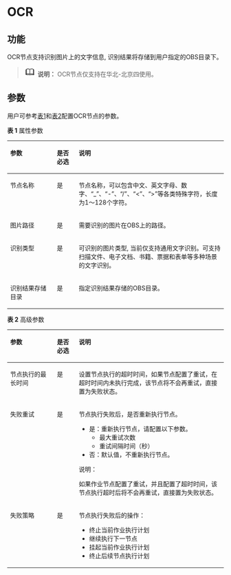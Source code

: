 # OCR<a name="dgc_01_0550"></a>

## 功能<a name="zh-cn_topic_0243410065_section44280035173841"></a>

OCR节点支持识别图片上的文字信息, 识别结果将存储到用户指定的OBS目录下。

>![](public_sys-resources/icon-note.gif) **说明：** 
>OCR节点仅支持在华北-北京四使用。

## 参数<a name="zh-cn_topic_0243410065_section1791764173933"></a>

用户可参考[表1](#zh-cn_topic_0243410065_table3764823994826)和[表2](#zh-cn_topic_0243410065_table1768155103511)配置OCR节点的参数。

**表 1**  属性参数

<a name="zh-cn_topic_0243410065_table3764823994826"></a>
<table><thead align="left"><tr id="zh-cn_topic_0243410065_row3170822394826"><th class="cellrowborder" valign="top" width="21.51%" id="mcps1.2.4.1.1"><p id="zh-cn_topic_0243410065_p2984581994826"><a name="zh-cn_topic_0243410065_p2984581994826"></a><a name="zh-cn_topic_0243410065_p2984581994826"></a>参数</p>
</th>
<th class="cellrowborder" valign="top" width="10.16%" id="mcps1.2.4.1.2"><p id="zh-cn_topic_0243410065_p159227094826"><a name="zh-cn_topic_0243410065_p159227094826"></a><a name="zh-cn_topic_0243410065_p159227094826"></a>是否必选</p>
</th>
<th class="cellrowborder" valign="top" width="68.33%" id="mcps1.2.4.1.3"><p id="zh-cn_topic_0243410065_p6186505494826"><a name="zh-cn_topic_0243410065_p6186505494826"></a><a name="zh-cn_topic_0243410065_p6186505494826"></a>说明</p>
</th>
</tr>
</thead>
<tbody><tr id="zh-cn_topic_0243410065_row1991457694826"><td class="cellrowborder" valign="top" width="21.51%" headers="mcps1.2.4.1.1 "><p id="zh-cn_topic_0243410065_p246794194826"><a name="zh-cn_topic_0243410065_p246794194826"></a><a name="zh-cn_topic_0243410065_p246794194826"></a>节点名称</p>
</td>
<td class="cellrowborder" valign="top" width="10.16%" headers="mcps1.2.4.1.2 "><p id="zh-cn_topic_0243410065_p6568554794826"><a name="zh-cn_topic_0243410065_p6568554794826"></a><a name="zh-cn_topic_0243410065_p6568554794826"></a>是</p>
</td>
<td class="cellrowborder" valign="top" width="68.33%" headers="mcps1.2.4.1.3 "><p id="zh-cn_topic_0243410065_p1892909794826"><a name="zh-cn_topic_0243410065_p1892909794826"></a><a name="zh-cn_topic_0243410065_p1892909794826"></a><span id="zh-cn_topic_0099822521_text44323307153939"><a name="zh-cn_topic_0099822521_text44323307153939"></a><a name="zh-cn_topic_0099822521_text44323307153939"></a>节点</span>名称，可以包含中文、英文字母、数字、<span class="parmvalue" id="zh-cn_topic_0099822521_zh-cn_topic_0099822521_parmvalue38166764101253"><a name="zh-cn_topic_0099822521_zh-cn_topic_0099822521_parmvalue38166764101253"></a><a name="zh-cn_topic_0099822521_zh-cn_topic_0099822521_parmvalue38166764101253"></a>“_”</span>、<span class="parmvalue" id="zh-cn_topic_0099822521_zh-cn_topic_0099822521_parmvalue4500149101253"><a name="zh-cn_topic_0099822521_zh-cn_topic_0099822521_parmvalue4500149101253"></a><a name="zh-cn_topic_0099822521_zh-cn_topic_0099822521_parmvalue4500149101253"></a>“-”</span>、<span class="parmvalue" id="zh-cn_topic_0099822521_parmvalue3773104413412"><a name="zh-cn_topic_0099822521_parmvalue3773104413412"></a><a name="zh-cn_topic_0099822521_parmvalue3773104413412"></a>“/”</span>、<span class="parmvalue" id="zh-cn_topic_0099822521_zh-cn_topic_0099822521_parmvalue28967750101253"><a name="zh-cn_topic_0099822521_zh-cn_topic_0099822521_parmvalue28967750101253"></a><a name="zh-cn_topic_0099822521_zh-cn_topic_0099822521_parmvalue28967750101253"></a>“&lt;”</span>、<span class="parmvalue" id="zh-cn_topic_0099822521_zh-cn_topic_0099822521_parmvalue64686408101253"><a name="zh-cn_topic_0099822521_zh-cn_topic_0099822521_parmvalue64686408101253"></a><a name="zh-cn_topic_0099822521_zh-cn_topic_0099822521_parmvalue64686408101253"></a>“&gt;”</span>等各类特殊字符，长度为1～128个字符。</p>
</td>
</tr>
<tr id="zh-cn_topic_0243410065_row3614415394826"><td class="cellrowborder" valign="top" width="21.51%" headers="mcps1.2.4.1.1 "><p id="zh-cn_topic_0243410065_p9902201252316"><a name="zh-cn_topic_0243410065_p9902201252316"></a><a name="zh-cn_topic_0243410065_p9902201252316"></a>图片路径</p>
</td>
<td class="cellrowborder" valign="top" width="10.16%" headers="mcps1.2.4.1.2 "><p id="zh-cn_topic_0243410065_p179018126239"><a name="zh-cn_topic_0243410065_p179018126239"></a><a name="zh-cn_topic_0243410065_p179018126239"></a>是</p>
</td>
<td class="cellrowborder" valign="top" width="68.33%" headers="mcps1.2.4.1.3 "><p id="zh-cn_topic_0243410065_p1890021272320"><a name="zh-cn_topic_0243410065_p1890021272320"></a><a name="zh-cn_topic_0243410065_p1890021272320"></a>需要识别的图片在OBS上的路径。</p>
</td>
</tr>
<tr id="zh-cn_topic_0243410065_row16130111241"><td class="cellrowborder" valign="top" width="21.51%" headers="mcps1.2.4.1.1 "><p id="zh-cn_topic_0243410065_p01516113246"><a name="zh-cn_topic_0243410065_p01516113246"></a><a name="zh-cn_topic_0243410065_p01516113246"></a>识别类型</p>
</td>
<td class="cellrowborder" valign="top" width="10.16%" headers="mcps1.2.4.1.2 "><p id="zh-cn_topic_0243410065_p41551112413"><a name="zh-cn_topic_0243410065_p41551112413"></a><a name="zh-cn_topic_0243410065_p41551112413"></a>是</p>
</td>
<td class="cellrowborder" valign="top" width="68.33%" headers="mcps1.2.4.1.3 "><p id="zh-cn_topic_0243410065_p1515111118242"><a name="zh-cn_topic_0243410065_p1515111118242"></a><a name="zh-cn_topic_0243410065_p1515111118242"></a>可识别的图片类型, 当前仅支持通用文字识别。可支持扫描文件、电子文档、书籍、票据和表单等多种场景的文字识别。</p>
</td>
</tr>
<tr id="zh-cn_topic_0243410065_row06409392422"><td class="cellrowborder" valign="top" width="21.51%" headers="mcps1.2.4.1.1 "><p id="zh-cn_topic_0243410065_p18774161282314"><a name="zh-cn_topic_0243410065_p18774161282314"></a><a name="zh-cn_topic_0243410065_p18774161282314"></a>识别结果存储目录</p>
</td>
<td class="cellrowborder" valign="top" width="10.16%" headers="mcps1.2.4.1.2 "><p id="zh-cn_topic_0243410065_p1773212142317"><a name="zh-cn_topic_0243410065_p1773212142317"></a><a name="zh-cn_topic_0243410065_p1773212142317"></a>是</p>
</td>
<td class="cellrowborder" valign="top" width="68.33%" headers="mcps1.2.4.1.3 "><p id="zh-cn_topic_0243410065_p37228121236"><a name="zh-cn_topic_0243410065_p37228121236"></a><a name="zh-cn_topic_0243410065_p37228121236"></a>指定识别结果存储的OBS目录。</p>
</td>
</tr>
</tbody>
</table>

**表 2**  高级参数

<a name="zh-cn_topic_0243410065_table1768155103511"></a>
<table><thead align="left"><tr id="zh-cn_topic_0099822521_row9846111555118"><th class="cellrowborder" valign="top" width="21.58%" id="mcps1.2.4.1.1"><p id="zh-cn_topic_0099822521_p2846515195115"><a name="zh-cn_topic_0099822521_p2846515195115"></a><a name="zh-cn_topic_0099822521_p2846515195115"></a>参数</p>
</th>
<th class="cellrowborder" valign="top" width="10.14%" id="mcps1.2.4.1.2"><p id="zh-cn_topic_0099822521_p108461215185110"><a name="zh-cn_topic_0099822521_p108461215185110"></a><a name="zh-cn_topic_0099822521_p108461215185110"></a>是否必选</p>
</th>
<th class="cellrowborder" valign="top" width="68.28%" id="mcps1.2.4.1.3"><p id="zh-cn_topic_0099822521_p1484719153511"><a name="zh-cn_topic_0099822521_p1484719153511"></a><a name="zh-cn_topic_0099822521_p1484719153511"></a>说明</p>
</th>
</tr>
</thead>
<tbody><tr id="zh-cn_topic_0099822521_row18847141515512"><td class="cellrowborder" valign="top" width="21.58%" headers="mcps1.2.4.1.1 "><p id="zh-cn_topic_0099822521_p2847181535113"><a name="zh-cn_topic_0099822521_p2847181535113"></a><a name="zh-cn_topic_0099822521_p2847181535113"></a>节点执行的最长时间</p>
</td>
<td class="cellrowborder" valign="top" width="10.14%" headers="mcps1.2.4.1.2 "><p id="zh-cn_topic_0099822521_p15847171511512"><a name="zh-cn_topic_0099822521_p15847171511512"></a><a name="zh-cn_topic_0099822521_p15847171511512"></a>是</p>
</td>
<td class="cellrowborder" valign="top" width="68.28%" headers="mcps1.2.4.1.3 "><p id="zh-cn_topic_0099822521_p1884761565119"><a name="zh-cn_topic_0099822521_p1884761565119"></a><a name="zh-cn_topic_0099822521_p1884761565119"></a>设置<span id="zh-cn_topic_0099822521_text17847191515114"><a name="zh-cn_topic_0099822521_text17847191515114"></a><a name="zh-cn_topic_0099822521_text17847191515114"></a>节点</span>执行的超时时间，如果<span id="zh-cn_topic_0099822521_text1847191595118"><a name="zh-cn_topic_0099822521_text1847191595118"></a><a name="zh-cn_topic_0099822521_text1847191595118"></a>节点</span>配置了重试，在超时时间内未执行完成，该节点将不会再重试，直接置为失败状态。</p>
</td>
</tr>
<tr id="zh-cn_topic_0099822521_row19847181555112"><td class="cellrowborder" valign="top" width="21.58%" headers="mcps1.2.4.1.1 "><p id="zh-cn_topic_0099822521_p12847815125117"><a name="zh-cn_topic_0099822521_p12847815125117"></a><a name="zh-cn_topic_0099822521_p12847815125117"></a>失败重试</p>
</td>
<td class="cellrowborder" valign="top" width="10.14%" headers="mcps1.2.4.1.2 "><p id="zh-cn_topic_0099822521_p8847161516511"><a name="zh-cn_topic_0099822521_p8847161516511"></a><a name="zh-cn_topic_0099822521_p8847161516511"></a>是</p>
</td>
<td class="cellrowborder" valign="top" width="68.28%" headers="mcps1.2.4.1.3 "><p id="zh-cn_topic_0099822521_p684761514516"><a name="zh-cn_topic_0099822521_p684761514516"></a><a name="zh-cn_topic_0099822521_p684761514516"></a><span id="zh-cn_topic_0099822521_text68471415185118"><a name="zh-cn_topic_0099822521_text68471415185118"></a><a name="zh-cn_topic_0099822521_text68471415185118"></a>节点</span>执行失败后，是否重新执行<span id="zh-cn_topic_0099822521_text784719150517"><a name="zh-cn_topic_0099822521_text784719150517"></a><a name="zh-cn_topic_0099822521_text784719150517"></a>节点</span>。</p>
<a name="zh-cn_topic_0099822521_ul18479151514"></a><a name="zh-cn_topic_0099822521_ul18479151514"></a><ul id="zh-cn_topic_0099822521_ul18479151514"><li>是：重新执行<span id="zh-cn_topic_0099822521_text184861512517"><a name="zh-cn_topic_0099822521_text184861512517"></a><a name="zh-cn_topic_0099822521_text184861512517"></a>节点</span>，请配置以下参数。<a name="zh-cn_topic_0099822521_ul284811151511"></a><a name="zh-cn_topic_0099822521_ul284811151511"></a><ul id="zh-cn_topic_0099822521_ul284811151511"><li>最大重试次数</li><li>重试间隔时间（秒）</li></ul>
</li><li>否：默认值，不重新执行<span id="zh-cn_topic_0099822521_text5848215145116"><a name="zh-cn_topic_0099822521_text5848215145116"></a><a name="zh-cn_topic_0099822521_text5848215145116"></a>节点</span>。</li></ul>
<div class="note" id="zh-cn_topic_0099822521_note6848101513516"><a name="zh-cn_topic_0099822521_note6848101513516"></a><a name="zh-cn_topic_0099822521_note6848101513516"></a><span class="notetitle"> 说明： </span><div class="notebody"><p id="zh-cn_topic_0099822521_p14848515185114"><a name="zh-cn_topic_0099822521_p14848515185114"></a><a name="zh-cn_topic_0099822521_p14848515185114"></a>如果作业节点配置了重试，并且配置了超时时间，该节点执行超时后将不会再重试，直接置为失败状态。</p>
</div></div>
</td>
</tr>
<tr id="zh-cn_topic_0099822521_row148481015115110"><td class="cellrowborder" valign="top" width="21.58%" headers="mcps1.2.4.1.1 "><p id="zh-cn_topic_0099822521_p168481315165110"><a name="zh-cn_topic_0099822521_p168481315165110"></a><a name="zh-cn_topic_0099822521_p168481315165110"></a>失败策略</p>
</td>
<td class="cellrowborder" valign="top" width="10.14%" headers="mcps1.2.4.1.2 "><p id="zh-cn_topic_0099822521_p7848181515114"><a name="zh-cn_topic_0099822521_p7848181515114"></a><a name="zh-cn_topic_0099822521_p7848181515114"></a>是</p>
</td>
<td class="cellrowborder" valign="top" width="68.28%" headers="mcps1.2.4.1.3 "><p id="zh-cn_topic_0099822521_p1848915165110"><a name="zh-cn_topic_0099822521_p1848915165110"></a><a name="zh-cn_topic_0099822521_p1848915165110"></a><span id="zh-cn_topic_0099822521_text184871517513"><a name="zh-cn_topic_0099822521_text184871517513"></a><a name="zh-cn_topic_0099822521_text184871517513"></a>节点</span>执行失败后的操作：</p>
<a name="zh-cn_topic_0099822521_ul684811155518"></a><a name="zh-cn_topic_0099822521_ul684811155518"></a><ul id="zh-cn_topic_0099822521_ul684811155518"><li>终止当前作业执行计划</li><li>继续执行下一节点</li><li>挂起当前作业执行计划</li><li>终止后续节点执行计划</li></ul>
</td>
</tr>
</tbody>
</table>

